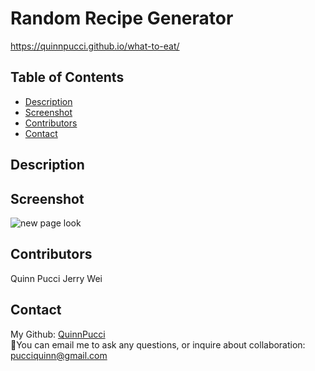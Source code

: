 # Random Recipe Generator

https://quinnpucci.github.io/what-to-eat/
  
  ## Table of Contents
  - [Description](#description)
  - [Screenshot](#screenshot)
  - [Contributors](#contributors)
  - [Contact](#Contact)
  
  ## Description
  
  ## Screenshot
  ![new page look](https://user-images.githubusercontent.com/91926452/144762855-cf4ccd3f-82a9-4648-9d7b-69743e8fe0b7.JPG)
  
  ## Contributors
  Quinn Pucci
  Jerry Wei
  
  ## Contact
  My Github: [QuinnPucci](https://github.com/QuinnPucci)
  </br>
📧You can email me to ask any questions, or inquire about collaboration: pucciquinn@gmail.com
